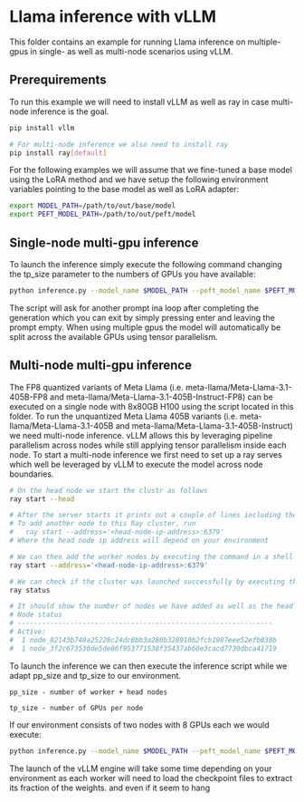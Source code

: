 # Llama inference with vLLM

This folder contains an example for running Llama inference on multiple-gpus in single- as well as multi-node scenarios using vLLM.

## Prerequirements

To run this example we will need to install vLLM as well as ray in case multi-node inference is the goal.

```bash
pip install vllm

# For multi-node inference we also need to install ray
pip install ray[default]
```

For the following examples we will assume that we fine-tuned a base model using the LoRA method and we have setup the following environment variables pointing to the base model as well as LoRA adapter:

```bash
export MODEL_PATH=/path/to/out/base/model
export PEFT_MODEL_PATH=/path/to/out/peft/model
```

## Single-node multi-gpu inference
To launch the inference simply execute the following command changing the tp_size parameter to the numbers of GPUs you have available:

``` bash
python inference.py --model_name $MODEL_PATH --peft_model_name $PEFT_MODEL_PATH --tp_size 8 --user_prompt "Hello my name is"
```
The script will ask for another prompt ina loop after completing the generation which you can exit by simply pressing enter and leaving the prompt empty.
When using multiple gpus the model will automatically be split across the available GPUs using tensor parallelism.

## Multi-node multi-gpu inference
The FP8 quantized variants of Meta Llama (i.e. meta-llama/Meta-Llama-3.1-405B-FP8 and meta-llama/Meta-Llama-3.1-405B-Instruct-FP8) can be executed on a single node with 8x80GB H100 using the script located in this folder.
To run the unquantized Meta Llama 405B variants (i.e. meta-llama/Meta-Llama-3.1-405B and meta-llama/Meta-Llama-3.1-405B-Instruct) we need multi-node inference.
vLLM allows this by leveraging pipeline parallelism across nodes while still applying tensor parallelism inside each node.
To start a multi-node inference we first need to set up a ray serves which well be leveraged by vLLM to execute the model across node boundaries.

```bash
# On the head node we start the clustr as follows
ray start --head

# After the server starts it prints out a couple of lines including the command to add nodes to the cluster e.g.:
# To add another node to this Ray cluster, run
#   ray start --address='<head-node-ip-address>:6379'
# Where the head node ip address will depend on your environment

# We can then add the worker nodes by executing the command in a shell on the worker node
ray start --address='<head-node-ip-address>:6379'

# We can check if the cluster was launched successfully by executing this on any node
ray status

# It should show the number of nodes we have added as well as the head node
# Node status
# ---------------------------------------------------------------
# Active:
#  1 node_82143b740a25228c24dc8bb3a280b328910b2fcb1987eee52efb838b
#  1 node_3f2c673530de5de86f953771538f35437ab60e3cacd7730dbca41719
```

To launch the inference we can then execute the inference script while we adapt pp_size and tp_size to our environment.

```
pp_size - number of worker + head nodes

tp_size - number of GPUs per node
```

If our environment consists of two nodes with 8 GPUs each we would execute:
```bash
python inference.py --model_name $MODEL_PATH --peft_model_name $PEFT_MODEL_PATH --pp_size 2 --tp_size 8 --user_prompt "Hello my name is"
```

The launch of the vLLM engine will take some time depending on your environment as each worker will need to load the checkpoint files to extract its fraction of the weights.
and even if it seem to hang